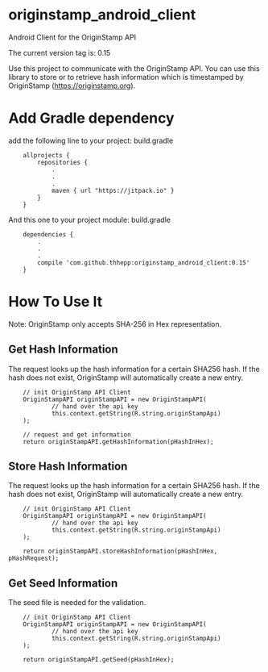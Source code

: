 # originstamp_android_client
Android Client for the OriginStamp API

The current version tag is: 0.15

Use this project to communicate with the OriginStamp API. You can use this library to store or to retrieve hash information which is timestamped by OriginStamp (https://originstamp.org).


# Add Gradle dependency

add the following line to your project: build.gradle

        allprojects {
            repositories {
                .
                .
                .
                maven { url "https://jitpack.io" }
            }
        }
        
        
And this one to your project module: build.gradle

        dependencies {
            .
            .
            .
            compile 'com.github.thhepp:originstamp_android_client:0.15'
        }
        
# How To Use It

Note: OriginStamp only accepts SHA-256 in Hex representation. 

## Get Hash Information

The request looks up the hash information for a certain SHA256 hash. If the hash does not exist, OriginStamp will automatically create a new entry.

        // init OriginStamp API Client
        OriginStampAPI originStampAPI = new OriginStampAPI(
                // hand over the api key
                this.context.getString(R.string.originStampApi)
        );

        // request and get information
        return originStampAPI.getHashInformation(pHashInHex);
        
## Store Hash Information

The request looks up the hash information for a certain SHA256 hash. If the hash does not exist, OriginStamp will automatically create a new entry.

        // init OriginStamp API Client
        OriginStampAPI originStampAPI = new OriginStampAPI(
                // hand over the api key
                this.context.getString(R.string.originStampApi)
        );

        return originStampAPI.storeHashInformation(pHashInHex, pHashRequest);
       
       
## Get Seed Information

The seed file is needed for the validation.

        // init OriginStamp API Client
        OriginStampAPI originStampAPI = new OriginStampAPI(
                // hand over the api key
                this.context.getString(R.string.originStampApi)
        );

        return originStampAPI.getSeed(pHashInHex);
